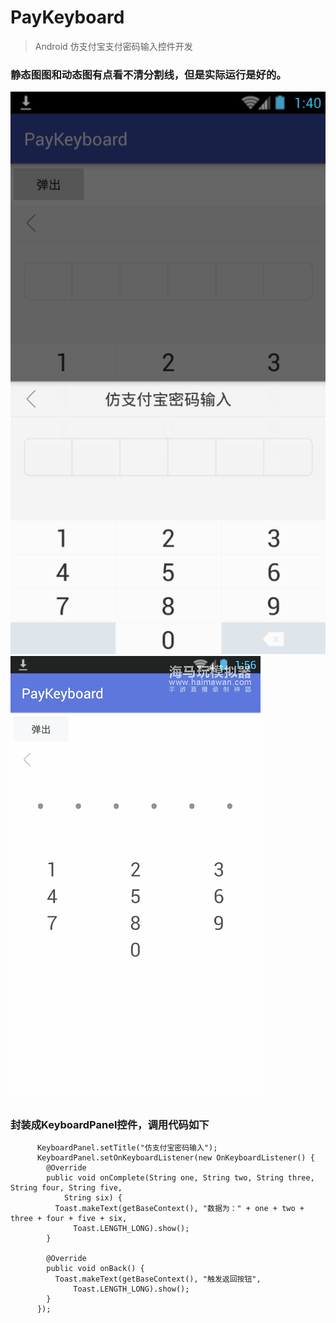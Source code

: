 # PayKeyboard
> Android 仿支付宝支付密码输入控件开发
### 静态图图和动态图有点看不清分割线，但是实际运行是好的。
![](/screenshot/p1.png)
![](/screenshot/g1.gif)

### 封装成KeyboardPanel控件，调用代码如下

        
          KeyboardPanel.setTitle("仿支付宝密码输入");
          KeyboardPanel.setOnKeyboardListener(new OnKeyboardListener() {
            @Override
            public void onComplete(String one, String two, String three, String four, String five,
                String six) {
              Toast.makeText(getBaseContext(), "数据为：" + one + two + three + four + five + six,
                  Toast.LENGTH_LONG).show();
            }

            @Override
            public void onBack() {
              Toast.makeText(getBaseContext(), "触发返回按钮",
                  Toast.LENGTH_LONG).show();
            }
          });
